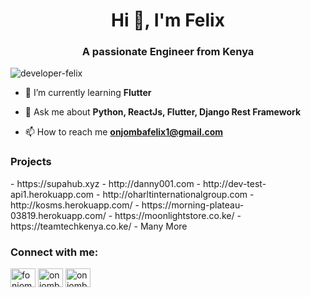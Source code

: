 <h1 align="center">Hi 👋, I'm Felix</h1>
<h3 align="center">A passionate Engineer from Kenya</h3>

<p align="left"> <img src="https://komarev.com/ghpvc/?username=developer-felix&label=Profile%20views&color=0e75b6&style=flat" alt="developer-felix" /> </p>

- 🌱 I’m currently learning **Flutter**

- 💬 Ask me about **Python, ReactJs, Flutter, Django Rest Framework**

- 📫 How to reach me **onjombafelix1@gmail.com**

<h3>Projects</h3>
- https://supahub.xyz 
- http://danny001.com
- http://dev-test-api1.herokuapp.com
- http://oharltinternationalgroup.com
- http://kosms.herokuapp.com/
- https://morning-plateau-03819.herokuapp.com/
- https://moonlightstore.co.ke/
- https://teamtechkenya.co.ke/         
- Many More

<h3 align="left">Connect with me:</h3>
<p align="left">
<a href="https://twitter.com/fonjomba" target="blank"><img align="center" src="https://cdn.jsdelivr.net/npm/simple-icons@3.0.1/icons/twitter.svg" alt="fonjomba" height="30" width="40" /></a>
<a href="https://linkedin.com/in/onjomba-felix-312132205" target="blank"><img align="center" src="https://cdn.jsdelivr.net/npm/simple-icons@3.0.1/icons/linkedin.svg" alt="onjomba-felix-312132205" height="30" width="40" /></a>
<a href="https://fb.com/onjombafelix" target="blank"><img align="center" src="https://cdn.jsdelivr.net/npm/simple-icons@3.0.1/icons/facebook.svg" alt="onjombafelix" height="30" width="40" /></a>
</p>

